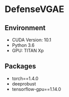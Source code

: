 # DefenseVGAE


## Environment

- CUDA Version: 10.1
- Python 3.6
- GPU: TITAN Xp



## Packages

- torch==1.4.0
- deeprobust
- tensorflow-gpu==1.14.0



